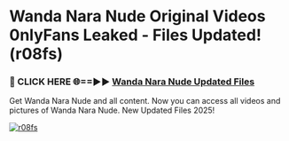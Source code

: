 # Wanda Nara Nude Original Videos 0nlyFans Leaked - Files Updated! (r08fs)

<h3>🔴 CLICK HERE 🌐==►► <a href="https://tinyurl.com/yc6ubb5a" rel="nofollow">Wanda Nara Nude Updated Files</a></h3>

Get Wanda Nara Nude and all content. Now you can access all videos and pictures of Wanda Nara Nude. New Updated Files 2025!

[![r08fs](https://i.imgur.com/7eu0CRL.gif)](https://tinyurl.com/yc6ubb5a)
